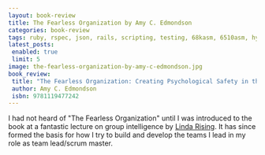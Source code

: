 ```yaml
---
layout: book-review
title: The Fearless Organization by Amy C. Edmondson
categories: book-review
tags: ruby, rspec, json, rails, scripting, testing, 68kasm, 6510asm, hyrox, fitness, words
latest_posts:
 enabled: true
 limit: 5
image: the-fearless-organization-by-amy-c-edmondson.jpg
book_review:
 title: "The Fearless Organization: Creating Psychological Safety in the Workplace for Learning, Innovation, and Growth"
 author: Amy C. Edmondson
 isbn: 9781119477242
---
```

<p class="fs-5">I had not heard of "The Fearless Organization" until I was introduced to the book at a fantastic lecture on group intelligence by <a target="_blank" href="http://lindarising.org/">Linda Rising</a>. It has since formed the basis for how I try to build and develop the teams I lead in my role as team lead/scrum master.</p>
